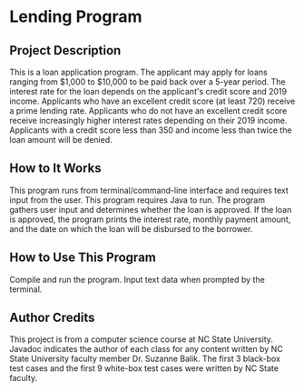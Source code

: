 # Lending Program
## Project Description
This is a loan application program.  The applicant may apply for loans ranging from $1,000 to $10,000 to be paid back over a 5-year period.  The interest rate for the loan depends on the applicant's credit score and 2019 income.  Applicants who have an excellent credit score (at least 720) receive a prime lending rate. Applicants who do not have an excellent credit score receive increasingly higher interest rates depending on their 2019 income. Applicants with a credit score less than 350 and income less than twice the loan amount will be denied.
## How to It Works
This program runs from terminal/command-line interface and requires text input from the user. This program requires Java to run.
The program gathers user input and determines whether the loan is approved.  If the loan is approved, the program prints the interest rate, monthly payment amount, and the date on which the loan will be disbursed to the borrower.
## How to Use This Program
Compile and run the program.
Input text data when prompted by the terminal.
## Author Credits
This project is from a computer science course at NC State University.  Javadoc indicates the author of each class for any content written by NC State University faculty member Dr. Suzanne Balik. The first 3 black-box test cases and the first 9 white-box test cases were written by NC State faculty.
